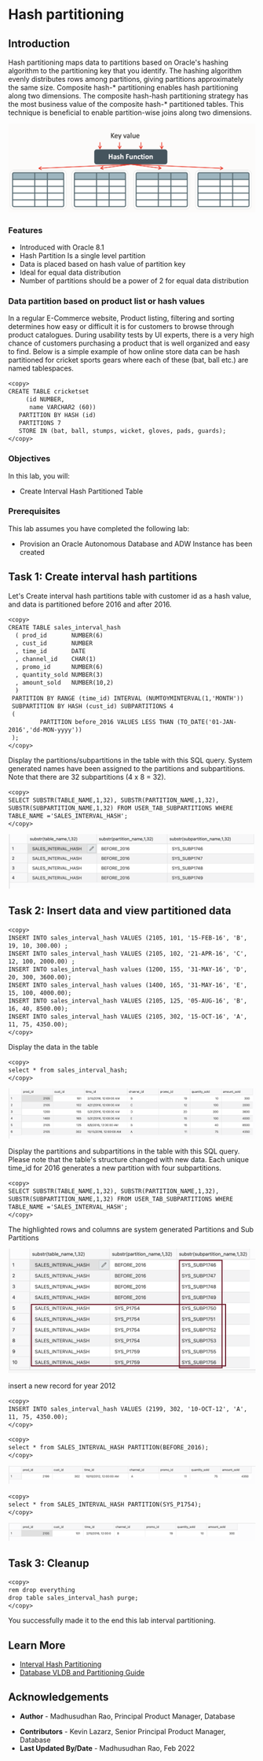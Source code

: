 # Hash partitioning 

## Introduction

Hash partitioning maps data to partitions based on Oracle's hashing algorithm to the partitioning key that you identify. The hashing algorithm evenly distributes rows among partitions, giving partitions approximately the same size. Composite hash-* partitioning enables hash partitioning along two dimensions. The composite hash-hash partitioning strategy has the most business value of the composite hash-* partitioned tables. This technique is beneficial to enable partition-wise joins along two dimensions.

![Image alt text](images/lab4_02.png "Hash Partition")

### Features

* Introduced with Oracle 8.1
* Hash Partition Is a single level partition
* Data is placed based on hash value of partition key
* Ideal for equal data distribution
* Number of partitions should be a power of 2 for equal data distribution


### Data partition based on product list or hash values 

In a regular E-Commerce website, Product listing, filtering and sorting determines how easy or difficult it is for customers to browse through product catalogues. During usability tests by UI experts, there is a very high chance of customers purchasing a product that is well organized and easy to find. Below is a simple example of how online store data can be hash partitioned for cricket sports gears where each of these (bat, ball etc.) are named tablespaces.   

```
<copy>
CREATE TABLE cricketset
     (id NUMBER,
      name VARCHAR2 (60))
   PARTITION BY HASH (id)
   PARTITIONS 7 
   STORE IN (bat, ball, stumps, wicket, gloves, pads, guards);
</copy>
```
 
### Objectives

In this lab, you will:
* Create Interval Hash Partitioned Table
  
### Prerequisites
This lab assumes you have completed the following lab:

- Provision an Oracle Autonomous Database and ADW Instance has been created
 
## Task 1: Create interval hash partitions

Let's Create interval hash partitions table with customer id as a hash value, and data is partitioned before 2016 and after 2016.
 
```
<copy>
CREATE TABLE sales_interval_hash   
  ( prod_id       NUMBER(6)    
  , cust_id       NUMBER    
  , time_id       DATE    
  , channel_id    CHAR(1)    
  , promo_id      NUMBER(6)    
  , quantity_sold NUMBER(3)    
  , amount_sold   NUMBER(10,2)    
  )    
 PARTITION BY RANGE (time_id) INTERVAL (NUMTOYMINTERVAL(1,'MONTH'))    
 SUBPARTITION BY HASH (cust_id) SUBPARTITIONS 4    
 (
         PARTITION before_2016 VALUES LESS THAN (TO_DATE('01-JAN-2016','dd-MON-yyyy'))    
 );
</copy>
```
Display the partitions/subpartitions in the table with this SQL query. System generated names have been assigned to the partitions and subpartitions. Note that there are 32 subpartitions (4 x 8 = 32).
 
```
<copy>
SELECT SUBSTR(TABLE_NAME,1,32), SUBSTR(PARTITION_NAME,1,32), SUBSTR(SUBPARTITION_NAME,1,32) FROM USER_TAB_SUBPARTITIONS WHERE TABLE_NAME ='SALES_INTERVAL_HASH';
</copy>
``` 

![Image alt text](images/lab4_03.png "Display the partitions/subpartitions")

## Task 2: Insert data and view partitioned data

```
<copy>
INSERT INTO sales_interval_hash VALUES (2105, 101, '15-FEB-16', 'B', 19, 10, 300.00) ;
INSERT INTO sales_interval_hash VALUES (2105, 102, '21-APR-16', 'C', 12, 100, 2000.00) ;
INSERT INTO sales_interval_hash values (1200, 155, '31-MAY-16', 'D', 20, 300, 3600.00);
INSERT INTO sales_interval_hash values (1400, 165, '31-MAY-16', 'E', 15, 100, 4000.00);
INSERT INTO sales_interval_hash VALUES (2105, 125, '05-AUG-16', 'B', 16, 40, 8500.00);
INSERT INTO sales_interval_hash VALUES (2105, 302, '15-OCT-16', 'A', 11, 75, 4350.00); 
</copy>
``` 

Display the data in the table

```
<copy>
select * from sales_interval_hash;
</copy>
```

![Image alt text](images/lab4_04.png "Display the sales_interval_hash Data")

Display the partitions and subpartitions in the table with this SQL query. Please note that the table's structure changed with new data. Each unique time\_id for 2016 generates a new partition with four subpartitions.

```
<copy>
SELECT SUBSTR(TABLE_NAME,1,32), SUBSTR(PARTITION_NAME,1,32), SUBSTR(SUBPARTITION_NAME,1,32) FROM USER_TAB_SUBPARTITIONS WHERE TABLE_NAME ='SALES_INTERVAL_HASH';
</copy>
```

The highlighted rows and columns are system generated Partitions and Sub Partitions

![Image alt text](images/lab4_05.png "Display the sales_interval_hash Data")

insert a new record for year 2012 

```
<copy> 
INSERT INTO sales_interval_hash VALUES (2199, 302, '10-OCT-12', 'A', 11, 75, 4350.00);
</copy>
``` 

```
<copy> 
select * from SALES_INTERVAL_HASH PARTITION(BEFORE_2016); 
</copy>
```

![Image alt text](images/lab4_06.png "Display the sales_interval_hash Data")

```
<copy> 
select * from SALES_INTERVAL_HASH PARTITION(SYS_P1754); 
</copy>
```

![Image alt text](images/lab4_07.png "Display the sales_interval_hash Data")
 
## Task 3: Cleanup

```
<copy>
rem drop everything 
drop table sales_interval_hash purge;
</copy>
```
 
You successfully made it to the end this lab interval partitioning.    

## Learn More

* [Interval Hash Partitioning](https://livesql.oracle.com/apex/livesql/file/content_D08SNCFK262QXWD210YL8JLA0.html)
* [Database VLDB and Partitioning Guide](https://docs.oracle.com/en/database/oracle/oracle-database/21/vldbg/create-composite-partition-table.html#GUID-9ECF0F94-57BB-45F8-824F-48B320F23D9C)

## Acknowledgements

- **Author** - Madhusudhan Rao, Principal Product Manager, Database
* **Contributors** - Kevin Lazarz, Senior Principal Product Manager, Database  
* **Last Updated By/Date** -  Madhusudhan Rao, Feb 2022 
